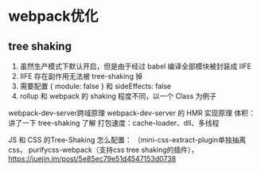 # webpack优化
## tree shaking
1. 虽然生产模式下默认开启，但是由于经过 babel 编译全部模块被封装成 IIFE
2. IIFE 存在副作用无法被 tree-shaking 掉
3. 需要配置 { module: false } 和 sideEffects: false
4. rollup 和 webpack 的 shaking 程度不同，以一个 Class 为例子


webpack-dev-server跨域原理
webpack-dev-server 的 HMR 实现原理
体积：讲了一下 tree-shaking 了解
打包速度：cache-loader、dll、多线程


JS 和 CSS 的Tree-Shaking 怎么配置：
（mini-css-extract-plugin单独抽离css， purifycss-webpack（支持css tree shaking的插件），
https://juejin.im/post/5e85ec79e51d4547153d0738